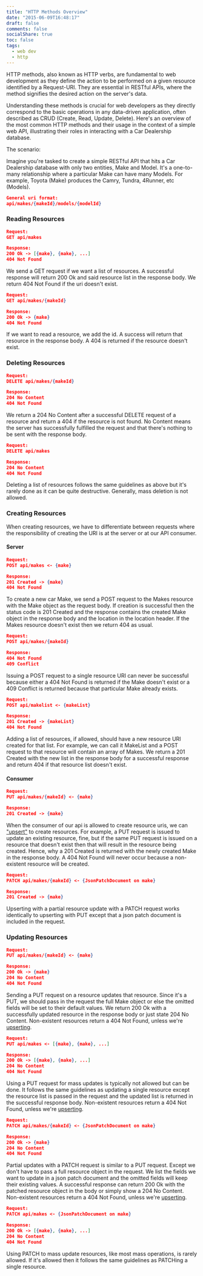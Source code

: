```yaml
---
title: "HTTP Methods Overview"
date: "2015-06-09T16:48:17"
draft: false
comments: false
socialShare: true
toc: false
tags: 
  - web dev
  - http
---
```


HTTP methods, also known as HTTP verbs, are fundamental to web development as they define the action to be performed on a given resource identified by a Request-URI. They are essential in RESTful APIs, where the method signifies the desired action on the server's data.  

Understanding these methods is crucial for web developers as they directly correspond to the basic operations in any data-driven application, often described as CRUD (Create, Read, Update, Delete). Here's an overview of the most common HTTP methods and their usage in the context of a simple web API, illustrating their roles in interacting with a Car Dealership database.  

The scenario: 

Imagine you're tasked to create a simple RESTful API that hits a Car Dealership database with only two entities, Make and Model. It's a one-to-many relationship where a particular Make can have many Models. For example, Toyota (Make) produces the Camry, Tundra, 4Runner, etc (Models).

```json
General uri format: 
api/makes/{makeId}/models/{modelId}
```

### Reading Resources

```json
Request:
GET api/makes

Response:
200 Ok -> [{make}, {make}, ...]
404 Not Found
```

We send a GET request if we want a list of resources. A successful response will return 200 Ok and said resource list in the response body. We return 404 Not Found if the uri doesn't exist.

```json
Request:
GET api/makes/{makeId}

Response:
200 Ok -> {make}
404 Not Found
```

If we want to read a resource, we add the id. A success will return that resource in the response body. A 404 is returned if the resource doesn't exist.

### Deleting Resources

```json
Request:
DELETE api/makes/{makeId}

Response:
204 No Content 
404 Not Found
```

We return a 204 No Content after a successful DELETE request of a resource and return a 404 if the resource is not found. No Content means the server has successfully fulfilled the request and that there's nothing to be sent with the response body.

```json
Request:
DELETE api/makes

Response:
204 No Content 
404 Not Found
```

Deleting a list of resources follows the same guidelines as above but it's rarely done as it can be quite destructive. Generally, mass deletion is not allowed.

### Creating Resources

When creating resources, we have to differentiate between requests where the responsibility of creating the URI is at the server or at our API consumer. 

#### Server

```json
Request:
POST api/makes <- {make}

Response:
201 Created -> {make}
404 Not Found
```

To create a new car Make, we send a POST request to the Makes resource with the Make object as the request body. If creation is successful then the status code is 201 Created and the response contains the created Make object in the response body and the location in the location header. If the Makes resource doesn't exist then we return 404 as usual.

```json
Request:
POST api/makes/{makeId}

Response:
404 Not Found
409 Conflict
```

Issuing a POST request to a single resource URI can never be successful because either a 404 Not Found is returned if the Make doesn't exist or a 409 Conflict is returned because that particular Make already exists. 

```json
Request:
POST api/makelist <- {makeList}

Response:
201 Created -> {makeList}
404 Not Found
```  

Adding a list of resources, if allowed, should have a new resource URI created for that list. For example, we can call it MakeList and a POST request to that resource will contain an array of Makes. We return a 201 Created with the new list in the response body for a successful response and return 404 if that resource list doesn't exist.

#### Consumer

```json
Request:
PUT api/makes/{makeId} <- {make}

Response:
201 Created -> {make}
``` 

When the consumer of our api is allowed to create resource uris, we can ["upsert"][Upsert] to create resources. For example, a PUT request is issued to update an existing resource, fine, but if the same PUT request is issued on a resource that doesn't exist then that will result in the resource being created. Hence, why a 201 Created is returned with the newly created Make in the response body. A 404 Not Found will never occur because a non-existent resource will be created. 

```json
Request:
PATCH api/makes/{makeId} <- {JsonPatchDocument on make}

Response:
201 Created -> {make}
``` 

Upserting with a partial resource update with a PATCH request works identically to upserting with PUT except that a json patch document is included in the request.

### Updating Resources

```json
Request:
PUT api/makes/{makeId} <- {make}

Response:
200 Ok -> {make}
204 No Content
404 Not Found
```  

Sending a PUT request on a resource updates that resource. Since it's a PUT, we should pass in the request the full Make object or else the omitted fields will be set to their default values. We return 200 Ok with a successfully updated resource in the response body or just state 204 No Content. Non-existent resources return a 404 Not Found, unless we're [upserting][Upsert]. 

```json
Request:
PUT api/makes <- [{make}, {make}, ...]

Response:
200 Ok -> [{make}, {make}, ...]
204 No Content
404 Not Found
```

Using a PUT request for mass updates is typically not allowed but can be done. It follows the same guidelines as updating a single resource except the resource list is passed in the request and the updated list is returned in the successful response body. Non-existent resources return a 404 Not Found, unless we're [upserting][Upsert]. 

```json
Request:
PATCH api/makes/{makeId} <- {JsonPatchDocument on make}

Response:
200 Ok -> {make}
204 No Content
404 Not Found
```

Partial updates with a PATCH request is similar to a PUT request. Except we don't have to pass a full resource object in the request. We list the fields we want to update in a json patch document and the omitted fields will keep their existing values. A successful response can return 200 Ok with the patched resource object in the body or simply show a 204 No Content. Non-existent resources return a 404 Not Found, unless we're [upserting][Upsert]. 

```json
Request:
PATCH api/makes <- {JsonPatchDocument on make}

Response:
200 Ok -> [{make}, {make}, ...]
204 No Content
404 Not Found
```

Using PATCH to mass update resources, like most mass operations, is rarely allowed. If it's allowed then it follows the same guidelines as PATCHing a single resource. 

[Upsert]: https://en.wikipedia.org/wiki/Merge_(SQL) 
